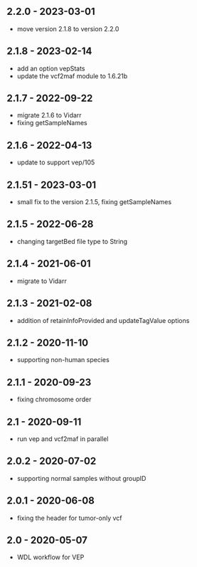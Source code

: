 ## 2.2.0 - 2023-03-01
- move version 2.1.8 to version 2.2.0
## 2.1.8 - 2023-02-14
- add an option vepStats
- update the vcf2maf module to 1.6.21b
## 2.1.7 - 2022-09-22
- migrate 2.1.6 to Vidarr
- fixing getSampleNames
## 2.1.6 - 2022-04-13
- update to support vep/105
## 2.1.51 - 2023-03-01
- small fix to the version 2.1.5, fixing getSampleNames
## 2.1.5 - 2022-06-28
- changing targetBed file type to String
## 2.1.4 - 2021-06-01
- migrate to Vidarr
## 2.1.3 - 2021-02-08
- addition of retainInfoProvided and updateTagValue options
## 2.1.2 - 2020-11-10
- supporting non-human species
## 2.1.1 - 2020-09-23
- fixing chromosome order
## 2.1 - 2020-09-11
- run vep and vcf2maf in parallel
## 2.0.2 - 2020-07-02
- supporting normal samples without groupID
## 2.0.1 - 2020-06-08
- fixing the header for tumor-only vcf
## 2.0 - 2020-05-07
- WDL workflow for VEP
